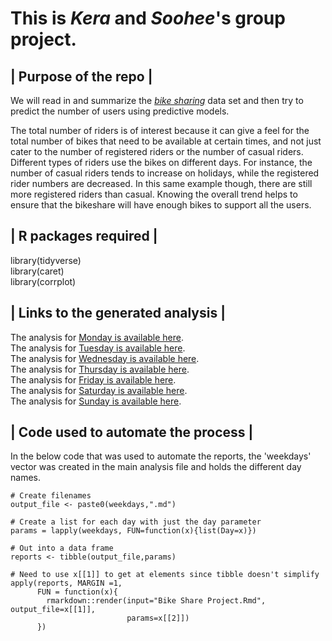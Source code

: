 # This is *Kera* and *Soohee*'s group project.  
 
## | Purpose of the repo |  
We will read in and summarize the [*bike sharing*](https://archive.ics.uci.edu/ml/datasets/Bike+Sharing+Dataset) data set and then try to predict the number of users using predictive models.  

The total number of riders is of interest because it can give a feel for the total number of bikes that need to be available at certain times, and not just cater to the number of registered riders or the number of casual riders. Different types of riders use the bikes on different days. For instance, the number of casual riders tends to increase on holidays, while the registered rider numbers are decreased. In this same example though, there are still more registered riders than casual. Knowing the overall trend helps to ensure that the bikeshare will have enough bikes to support all the users.  

## | R packages required |  
library(tidyverse)  
library(caret)  
library(corrplot)  

## | Links to the generated analysis |  
The analysis for [Monday is available here](https://github.com/sjung7nc/group13-project2/blob/main/Monday.md).  
The analysis for [Tuesday is available here](https://github.com/sjung7nc/group13-project2/blob/main/Tuesday.md).  
The analysis for [Wednesday is available here](https://github.com/sjung7nc/group13-project2/blob/main/Wednesday.md).  
The analysis for [Thursday is available here](https://github.com/sjung7nc/group13-project2/blob/main/Thursday.md).  
The analysis for [Friday is available here](https://github.com/sjung7nc/group13-project2/blob/main/Friday.md).  
The analysis for [Saturday is available here](https://github.com/sjung7nc/group13-project2/blob/main/Saturday.md).  
The analysis for [Sunday is available here](https://github.com/sjung7nc/group13-project2/blob/main/Sunday.md).  

## | Code used to automate the process |  

In the below code that was used to automate the reports, the 'weekdays' vector was created in the main analysis file and holds the different day names.
```{r}
# Create filenames  
output_file <- paste0(weekdays,".md")  

# Create a list for each day with just the day parameter  
params = lapply(weekdays, FUN=function(x){list(Day=x)})  

# Out into a data frame  
reports <- tibble(output_file,params)  

# Need to use x[[1]] to get at elements since tibble doesn't simplify  
apply(reports, MARGIN =1,  
      FUN = function(x){  
        rmarkdown::render(input="Bike Share Project.Rmd", output_file=x[[1]],  
                          params=x[[2]])  
      })
```

